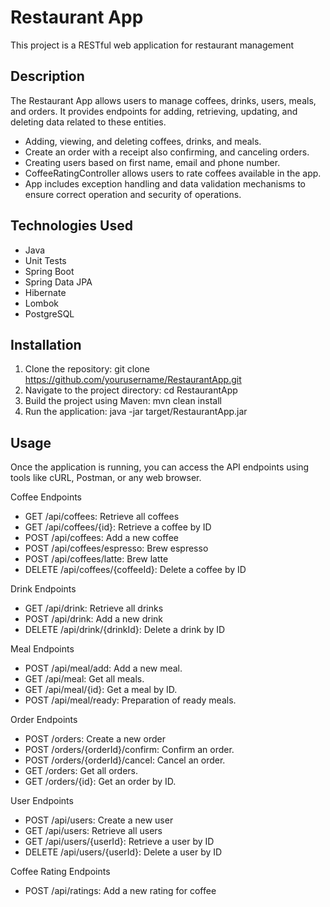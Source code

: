 # Restaurant App

This project is a RESTful web application for restaurant management


## Description

The Restaurant App allows users to manage coffees, drinks, users, meals, and orders. It provides endpoints for adding, retrieving, updating, and deleting data related to these entities.
- Adding, viewing, and deleting coffees, drinks, and meals.
- Create an order with a receipt also confirming, and canceling orders.
- Creating users based on first name, email and phone number.
- CoffeeRatingController allows users to rate coffees available in the app.
- App includes exception handling and data validation mechanisms to ensure correct operation and security of operations.

## Technologies Used
* Java
* Unit Tests
* Spring Boot
* Spring Data JPA
* Hibernate
* Lombok
* PostgreSQL

## Installation
1. Clone the repository:
git clone https://github.com/yourusername/RestaurantApp.git 
2. Navigate to the project directory:
cd RestaurantApp 
3. Build the project using Maven:
mvn clean install 
4. Run the application:
java -jar target/RestaurantApp.jar 

## Usage

Once the application is running, you can access the API endpoints using tools like cURL, Postman, or any web browser.

Coffee Endpoints

* GET /api/coffees: Retrieve all coffees
* GET /api/coffees/{id}: Retrieve a coffee by ID
* POST /api/coffees: Add a new coffee
* POST /api/coffees/espresso: Brew espresso
* POST /api/coffees/latte: Brew latte
* DELETE /api/coffees/{coffeeId}: Delete a coffee by ID

Drink Endpoints
* GET /api/drink: Retrieve all drinks
* POST /api/drink: Add a new drink
* DELETE /api/drink/{drinkId}: Delete a drink by ID

Meal Endpoints
* POST /api/meal/add: Add a new meal.
* GET /api/meal: Get all meals.
* GET /api/meal/{id}: Get a meal by ID.
* POST /api/meal/ready: Preparation of ready meals.

Order Endpoints
* POST /orders: Create a new order
* POST /orders/{orderId}/confirm: Confirm an order.
* POST /orders/{orderId}/cancel: Cancel an order.
* GET /orders: Get all orders.
* GET /orders/{id}: Get an order by ID.

User Endpoints
* POST /api/users: Create a new user
* GET /api/users: Retrieve all users
* GET /api/users/{userId}: Retrieve a user by ID
* DELETE /api/users/{userId}: Delete a user by ID

Coffee Rating Endpoints
* POST /api/ratings: Add a new rating for coffee
